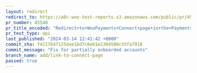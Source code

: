 ```yaml
---
layout: redirect
redirect_to: https://a8c-woo-test-reports.s3.amazonaws.com/public/pr/45540/api/index.html
pr_number: 45540
pr_title_encoded: "Redirect+to+WooPayments+Connect+page+in+the+Payments+task"
pr_test_type: api
last_published: "2024-03-14 12:41:42 +0000"
commit_sha: f4217647125dae1bd7c6eb1e1304586c55fa7918
commit_message: "Fix for partially onboarded accounts"
branch_name: add/link-to-connect-page
passed: true
---
```

